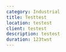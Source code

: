 ```yaml
---
category: Industrial
title: Testtest
location: testest
client: testest
description: testest
duration: 123twst
---
```

